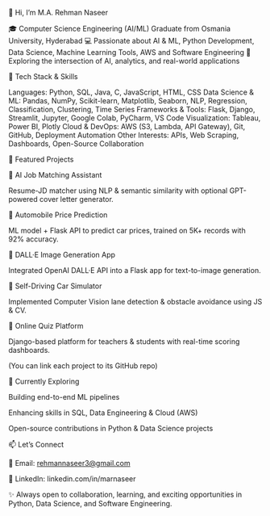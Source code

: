 👋 Hi, I’m M.A. Rehman Naseer

🎓 Computer Science Engineering (AI/ML) Graduate from Osmania University, Hyderabad
💻 Passionate about AI & ML, Python Development, Data Science, Machine Learning Tools, AWS and Software Engineering
📍 Exploring the intersection of AI, analytics, and real-world applications

🔧 Tech Stack & Skills

Languages: Python, SQL, Java, C, JavaScript, HTML, CSS
Data Science & ML: Pandas, NumPy, Scikit-learn, Matplotlib, Seaborn, NLP, Regression, Classification, Clustering, Time Series
Frameworks & Tools: Flask, Django, Streamlit, Jupyter, Google Colab, PyCharm, VS Code
Visualization: Tableau, Power BI, Plotly
Cloud & DevOps: AWS (S3, Lambda, API Gateway), Git, GitHub, Deployment Automation
Other Interests: APIs, Web Scraping, Dashboards, Open-Source Collaboration

📌 Featured Projects

🔹 AI Job Matching Assistant

Resume-JD matcher using NLP & semantic similarity with optional GPT-powered cover letter generator.

🔹 Automobile Price Prediction

ML model + Flask API to predict car prices, trained on 5K+ records with 92% accuracy.

🔹 DALL·E Image Generation App

Integrated OpenAI DALL·E API into a Flask app for text-to-image generation.

🔹 Self-Driving Car Simulator

Implemented Computer Vision lane detection & obstacle avoidance using JS & CV.

🔹 Online Quiz Platform

Django-based platform for teachers & students with real-time scoring dashboards.

(You can link each project to its GitHub repo)

🌱 Currently Exploring

Building end-to-end ML pipelines

Enhancing skills in SQL, Data Engineering & Cloud (AWS)

Open-source contributions in Python & Data Science projects

📫 Let’s Connect

📧 Email: rehmannaseer3@gmail.com

💼 LinkedIn: linkedin.com/in/marnaseer

✨ Always open to collaboration, learning, and exciting opportunities in Python, Data Science, and Software Engineering.

<!---
mar-naseer/mar-naseer is a ✨ special ✨ repository because its `README.md` (this file) appears on your GitHub profile.
You can click the Preview link to take a look at your changes.
--->
